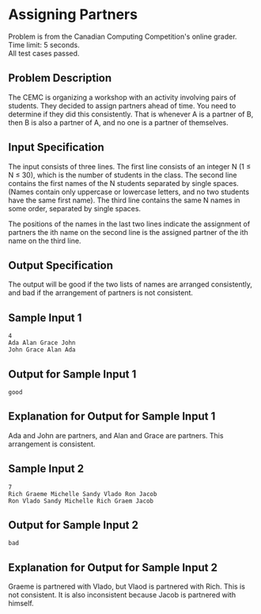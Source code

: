 # Assigning Partners
Problem is from the Canadian Computing Competition's online grader.\
Time limit: 5 seconds.\
All test cases passed.

## Problem Description
The CEMC is organizing a workshop with an activity involving pairs of students. They decided to assign partners ahead of time. You need to determine if they did this consistently. That is whenever A is a partner of B, then B is also a partner of A, and no one is a partner of themselves.

## Input Specification
The input consists of three lines. The first line consists of an integer N (1 ≤ N ≤ 30), which is the number of students in the class. The second line contains the first names of the N students separated by single spaces. (Names contain only uppercase or lowercase letters, and no two students have the same first name). The third line contains the same N names in some order, separated by single spaces.

The positions of the names in the last two lines indicate the assignment of partners the ith name on the second line is the assigned partner of the ith name on the third line.

## Output Specification
The output will be good if the two lists of names are arranged consistently, and bad if the arrangement of partners is not consistent.

## Sample Input 1
```
4
Ada Alan Grace John
John Grace Alan Ada
```

## Output for Sample Input 1
```
good
```

## Explanation for Output for Sample Input 1
Ada and John are partners, and Alan and Grace are partners. This arrangement is consistent.

## Sample Input 2
```
7
Rich Graeme Michelle Sandy Vlado Ron Jacob
Ron Vlado Sandy Michelle Rich Graem Jacob
```

## Output for Sample Input 2
```
bad
```

## Explanation for Output for Sample Input 2
Graeme is partnered with Vlado, but Vlaod is partnered with Rich. This is not consistent. It is also inconsistent because Jacob is partnered with himself.